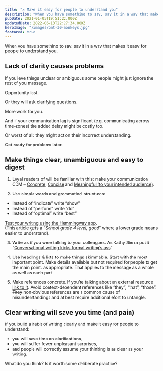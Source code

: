 ```yaml
---
title: "✍️ Make it easy for people to understand you"
description: "When you have something to say, say it in a way that makes it easy for people to understand you. Lack of clarity causes problems If you leve things unclear or ambiguous some people might just ignor..."
pubDate: 2021-01-05T19:51:22.000Z
updatedDate: 2022-06-13T22:27:34.000Z
heroImage: "/images/omt-30-monkeys.jpg"
featured: true
---
```

When you have something to say, say it in a way that makes it
easy for people to understand you.

## **Lack of clarity causes problems**

If you leve things unclear or ambiguous some people might just
ignore the rest of you message.

Opportunity lost.

Or they will ask clarifying questions.

More work for you.

And if your communication lag is significant (e.g. communicating
across time-zones) the added delay might be costly too.

Or worst of all: they might act on their incorrect
understanding.

Get ready for problems later.

## **Make things clear, unambiguous and easy to digest**

1) Loyal readers of will be familiar with this: make your
communication CCM –
[Concrete](https://fluidcircle.net/2020/10/15/make-your-communication-concrete/?ref=localhost),
[Concise](https://fluidcircle.net/2020/10/20/make-your-communication-concise/?ref=localhost)
and
[Meaningful (to your intended audience)](https://fluidcircle.net/2020/10/22/meaningful/?ref=localhost).

2) Use simple words and grammatical structures:

* Instead of “indicate” write “show”
* Instead of “perform” write “do”
* Instead of “optimal” write “best”

[Test your writing using the Hemmingway app](http://www.hemingwayapp.com/?ref=localhost).   
(This article gets a “S*chool grade 4 level, good*” where a lower grade means easier to understand).

3) Write as if you were talking to your colleagues. As Kathy
Sierra put it “[Conversational writing kicks formal writing’s ass](https://headrush.typepad.com/creating_passionate_users/2005/09/conversational_.html?ref=localhost)“

4) Use headlings & lists to make things skimmable. Start
with the most important point. Make details available but not
required for people to get the main point. as appropriate. That
applies to the message as a whole as well as each part.

5) Make references concrete. If you’re talking about an
external resource
[link to it](https://fluidcircle.net/2020/09/02/show-dont-tell/?ref=localhost). Avoid context-dependent references like “they”,
“that”, “those”. ~~They~~ non-obvious
references are a common cause of misunderstandings and at best
require additional efort to untangle.

## Clear writing will save you time (and pain)

If you build a habit of writing clearly and make it easy for
people to understand:

* you will save time on clarifications,
* you will suffer fewer unpleasant surprises,
* and people will correctly assume your thinking is as clear as
  your writing.

What do you think? Is it worth some deliberate practice?